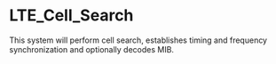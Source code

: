 # LTE_Cell_Search
This system will perform cell search, establishes timing and frequency synchronization and optionally decodes MIB.
